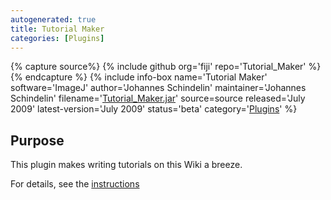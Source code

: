 ```yaml
---
autogenerated: true
title: Tutorial Maker
categories: [Plugins]
---
```



{% capture source%}
{% include github org='fiji' repo='Tutorial\_Maker' %}
{% endcapture %}
{% include info-box name='Tutorial Maker'
software='ImageJ'
author='Johannes Schindelin'
maintainer='Johannes Schindelin'
filename='[Tutorial\_Maker.jar](http://update.fiji.sc/plugins/Tutorial_Maker.jar-20090721160531)'
source=source released='July 2009'
latest-version='July 2009'
status='beta'
category='[Plugins](Category_Plugins)'
%}



## Purpose

This plugin makes writing tutorials on this Wiki a breeze.

For details, see the [instructions](/tutorials/make-a-new-tutorial)


